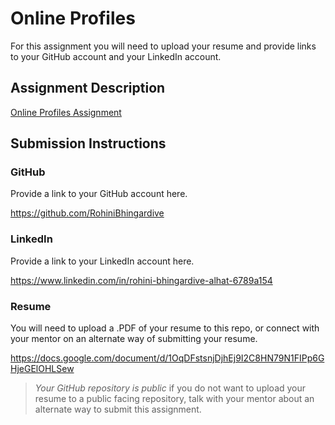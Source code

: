 # Online Profiles
For this assignment you will need to upload your resume and provide links to your GitHub account and your LinkedIn account.

## Assignment Description
[Online Profiles Assignment](https://education.launchcode.org/liftoff/modules/assignments/online-profiles)

## Submission Instructions
 
### GitHub
Provide a link to your GitHub account here.

https://github.com/RohiniBhingardive
 
### LinkedIn
Provide a link to your LinkedIn account here.

https://www.linkedin.com/in/rohini-bhingardive-alhat-6789a154

### Resume
You will need to upload a .PDF of your resume to this repo, or connect with your mentor on an alternate way of submitting your resume.

https://docs.google.com/document/d/1OqDFstsnjDjhEj9I2C8HN79N1FIPp6GHjeGElOHLSew

> *Your GitHub repository is public* if you do not want to upload your resume to a public facing repository, talk with your mentor about an alternate way to submit this assignment.
